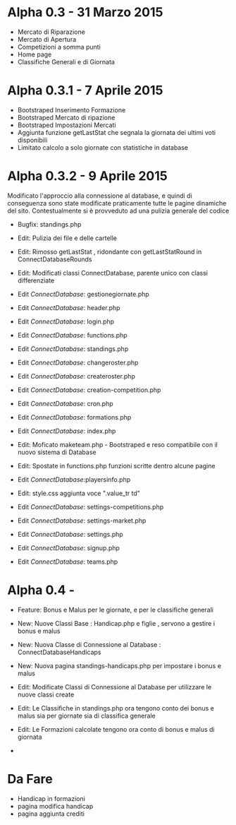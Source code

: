 # Alpha 0.3 - 31 Marzo 2015

* Mercato di Riparazione
* Mercato di Apertura
* Competizioni a somma punti
* Home page
* Classifiche Generali e di Giornata

# Alpha 0.3.1 - 7 Aprile 2015 

* Bootstraped Inserimento Formazione
* Bootstraped Mercato di ripazione
* Bootstraped Impostazioni Mercati
* Aggiunta funzione getLastStat che segnala la giornata dei ultimi voti disponibili
* Limitato calcolo a solo giornate con statistiche in database

# Alpha 0.3.2 - 9 Aprile 2015

Modificato l'approccio alla connessione al database, e quindi di conseguenza sono state modificate praticamente tutte le pagine dinamiche del sito.
Contestualmente si è provveduto ad una pulizia generale del codice

* Bugfix: standings.php
* Edit: Pulizia dei file e delle cartelle
* Edit: Rimosso getLastStat , ridondante con getLastStatRound in ConnectDatabaseRounds
* Edit: Modificati classi ConnectDatabase, parente unico con classi differenziate
* Edit _ConnectDatabase_: gestionegiornate.php
* Edit _ConnectDatabase_: header.php
* Edit _ConnectDatabase_: login.php
* Edit _ConnectDatabase_: functions.php
* Edit _ConnectDatabase_: standings.php

* Edit _ConnectDatabase_: changeroster.php
* Edit _ConnectDatabase_: createroster.php
* Edit _ConnectDatabase_: creation-competition.php
* Edit _ConnectDatabase_: cron.php
* Edit _ConnectDatabase_: formations.php

* Edit _ConnectDatabase_: index.php
* Edit: Moficato maketeam.php - Bootstraped e reso compatibile con il nuovo sistema di Database
* Edit: Spostate in functions.php funzioni scritte dentro alcune pagine
* Edit _ConnectDatabase_:playersinfo.php
* Edit: style.css aggiunta voce ".value_tr td"
* Edit _ConnectDatabase_: settings-competitions.php
* Edit _ConnectDatabase_: settings-market.php
* Edit _ConnectDatabase_: settings.php
* Edit _ConnectDatabase_: signup.php
* Edit _ConnectDatabase_: teams.php

# Alpha 0.4 - 

* Feature: Bonus e Malus per le giornate, e per le classifiche generali
* New: Nuove Classi Base : Handicap.php e figlie , servono a gestire i bonus e malus
* New: Nuova Classe di Connessione al Database : ConnectDatabaseHandicaps
* New: Nuova pagina standings-handicaps.php per impostare i bonus e malus
* Edit: Modificate Classi di Connessione al Database per utilizzare le nuove classi create

* Edit: Le Classifiche in standings.php ora tengono conto dei bonus e malus sia per giornate sia di classifica generale
* Edit: Le Formazioni calcolate tengono ora conto di bonus e malus di giornata
*

# Da Fare
 
* Handicap in formazioni
* pagina modifica handicap
* pagina aggiunta crediti